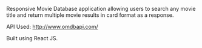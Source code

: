 Responsive Movie Database application allowing users to search any movie title and return multiple movie results in card format as a response.

API Used: http://www.omdbapi.com/

Built using React JS.